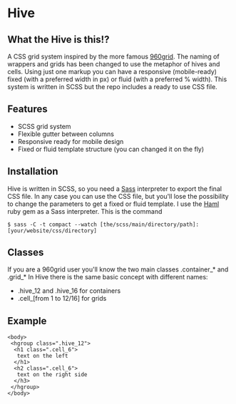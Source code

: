 Hive
====

What the Hive is this!?
-----------------------

A CSS grid system inspired by the more famous [960grid](http://960.gs/).
The naming of wrappers and grids has been changed to use the metaphor of hives and cells.
Using just one markup you can have a responsive (mobile-ready) fixed (with a preferred width in px) or fluid (with a preferred % width).
This system is written in SCSS but the repo includes a ready to use CSS file.

Features
--------

* SCSS grid system
* Flexible gutter between columns
* Responsive ready for mobile design
* Fixed or fluid template structure (you can changed it on the fly)

Installation
------------

Hive is written in SCSS, so you need a [Sass](http://sass-lang.com/) interpreter to export the final CSS file.
In any case you can use the CSS file, but you'll lose the possibility to change the parameters to get a fixed or fluid template.
I use the [Haml](http://haml-lang.com/) ruby gem as a Sass interpreter. This is the command

    $ sass -C -t compact --watch [the/scss/main/directory/path]:[your/website/css/directory]

Classes
-------

If you are a 960grid user you'll know the two main classes .container_* and .grid_*
In Hive there is the same basic concept with different names:

* .hive_12 and .hive_16 for containers
* .cell_[from 1 to 12/16] for grids

Example
-------

    <body>
     <hgroup class=".hive_12">
      <h1 class=".cell_6">
       text on the left
      </h1>
      <h2 class=".cell_6">
       text on the right side
      </h3>
     </hgroup>
    </body>
